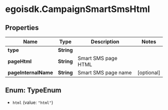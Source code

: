# egoisdk.CampaignSmartSmsHtml

## Properties

Name | Type | Description | Notes
------------ | ------------- | ------------- | -------------
**type** | **String** |  | 
**pageHtml** | **String** | Smart SMS page HTML | 
**pageInternalName** | **String** | Smart SMS page name | [optional] 



## Enum: TypeEnum


* `html` (value: `"html"`)




